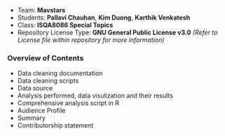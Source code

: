 * Team: **Mavstars** 
* Students: **Pallavi Chauhan**, **Kim Duong**, **Karthik Venkatesh**
* Class: **ISQA8086 Special Topics**
* Repository License Type: **GNU General Public License v3.0** _(Refer to License file within repository for more information)_

### **Overview of Contents**
* Data cleaning documentation
* Data cleaning scripts
* Data source
* Analysis performed, data visulization and their results
* Comprehensive analysis script in R
* Audience Profile
* Summary
* Contributorship statement
